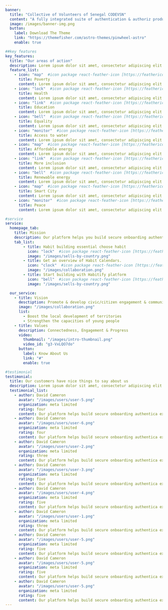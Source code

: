 ```yaml
---
banner:
  title: "Collective of Volunteers of Senegal CODEVSN"
  content: "A fully integrated suite of authentication & authoriz products, Stytch’s platform removes the headache of."
  image: /images/banner-img.png
  button:
    label: Download The Theme
    link: "https://themefisher.com/astro-themes/pinwheel-astro"
    enable: true

##key features
key_features:
  title: "Our areas of action"
  description: Lorem ipsum dolor sit amet, consectetur adipiscing elit. Morbi egestas Werat viverra id et aliquet. vulputate egestas sollicitudin.
  feature_list:
    - icon: "map"  #icon package react-feather-icon [https://feathericons.com/]
      title: Poverty
      content: Lorem ipsum dolor sit amet, consectetur adipiscing elit.
    - icon: "lock"  #icon package react-feather-icon [https://feathericons.com/]
      title: Health
      content: Lorem ipsum dolor sit amet, consectetur adipiscing elit.
    - icon: "link"  #icon package react-feather-icon [https://feathericons.com/]
      title: Education
      content: Lorem ipsum dolor sit amet, consectetur adipiscing elit.
    - icon: "bell"  #icon package react-feather-icon [https://feathericons.com/]
      title: Equality
      content: Lorem ipsum dolor sit amet, consectetur adipiscing elit.
    - icon: "monitor"  #icon package react-feather-icon [https://feathericons.com/]
      title: Access to water
      content: Lorem ipsum dolor sit amet, consectetur adipiscing elit.
    - icon: "map"  #icon package react-feather-icon [https://feathericons.com/]
      title: Affordable energy
      content: Lorem ipsum dolor sit amet, consectetur adipiscing elit.
    - icon: "link"  #icon package react-feather-icon [https://feathericons.com/]
      title: More inclusion
      content: Lorem ipsum dolor sit amet, consectetur adipiscing elit.
    - icon: "bell"  #icon package react-feather-icon [https://feathericons.com/]
      title: Renewable energy
      content: Lorem ipsum dolor sit amet, consectetur adipiscing elit.
    - icon: "map"  #icon package react-feather-icon [https://feathericons.com/]
      title: Smart City
      content: Lorem ipsum dolor sit amet, consectetur adipiscing elit.
    - icon: "monitor"  #icon package react-feather-icon [https://feathericons.com/]
      title: Peace
      content: Lorem ipsum dolor sit amet, consectetur adipiscing elit.

#service
service:
  homepage_tab:
    title: Mission
    description: Our platform helps you build secure onboarding authentication experiences that retain and engage your users. We build the infrastructure, you can.
    tab_list:
        - title: Habit building essential choose habit
          icon: "lock"  #icon package react-feather-icon [https://feathericons.com/]
          image: "/images/sells-by-country.png"
        - title: Get an overview of Habit Calendars.
          icon: "clock"  #icon package react-feather-icon [https://feathericons.com/]
          image: "/images/collaboration.png"
        - title: Start building with Habitify platform
          icon: "bell"  #icon package react-feather-icon [https://feathericons.com/]
          image: "/images/sells-by-country.png"

  our_service:
    - title: Vision
      desctiption: Promote & develop civic/citizen engagement & community based organizing activities through volunteering.
      image: "/images/collaboration.png"
      list:
        - Boost the local development of territories
        - Strengthen the capacities of young people
    - title: Values
      description: Connectedness, Engagement & Progress
      video:
        thumbnail: "/images/intro-thumbnail.png"
        video_id: "g3-VxLQO7do"
      button:
        label: Know About Us
        link: "#"
        enable: true

#testimonial
testimonial:
  title: Our customers have nice things to say about us
  description: Lorem ipsum dolor sit amet, consectetur adipiscing elit. Morbi egestas Werat viverra id et aliquet. vulputate egestas sollicitudin.
  testimonial_list:
    - author: David Cameron
      avatar: "/images/users/user-5.png"
      organization: meta limited
      rating: four
      content: Our platform helps build secure onboarding authentica experiences & engage your users. We build .
    - author: David Cameron
      avatar: "/images/users/user-6.png"
      organization: meta limited
      rating: four
      content: Our platform helps build secure onboarding authentica experiences & engage your users. We build .
    - author: David Cameron
      avatar: "/images/users/user-2.png"
      organization: meta limited
      rating: three
      content: Our platform helps build secure onboarding authentica experiences & engage your users. We build .
    - author: David Cameron
      avatar: "/images/users/user-3.png"
      organization: meta limited
      rating: five
      content: Our platform helps build secure onboarding authentica experiences & engage your users. We build .
    - author: David Cameron
      avatar: "/images/users/user-4.png"
      organization: meta limited
      rating: five
      content: Our platform helps build secure onboarding authentica experiences & engage your users. We build .
    - author: David Cameron
      avatar: "/images/users/user-1.png"
      organization: meta limited
      rating: three
      content: Our platform helps build secure onboarding authentica experiences & engage your users. We build .
    - author: David Cameron
      avatar: "/images/users/user-5.png"
      organization: meta limited
      rating: five
      content: Our platform helps build secure onboarding authentica experiences & engage your users. We build .
    - author: David Cameron
      avatar: "/images/users/user-5.png"
      organization: meta limited
      rating: five
      content: Our platform helps build secure onboarding authentica experiences & engage your users. We build .
    - author: David Cameron
      avatar: "/images/users/user-5.png"
      organization: meta limited
      rating: five
      content: Our platform helps build secure onboarding authentica experiences & engage your users. We build .
---
```

